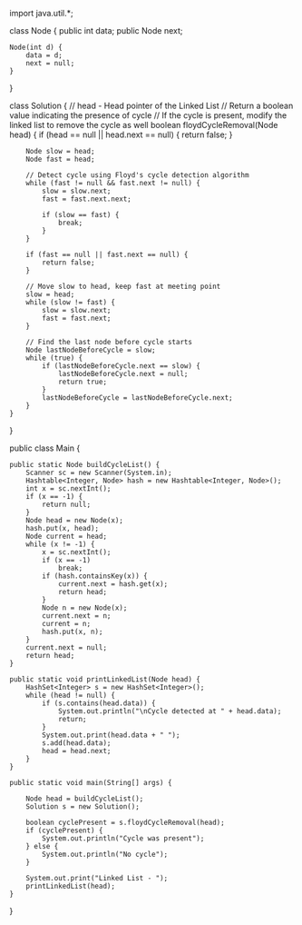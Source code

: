 import java.util.*;

class Node {
    public int data;
    public Node next;

    Node(int d) {
        data = d;
        next = null;
    }
}

class Solution {
    // head - Head pointer of the Linked List
    // Return a boolean value indicating the presence of cycle
    // If the cycle is present, modify the linked list to remove the cycle as well
    boolean floydCycleRemoval(Node head) {
        if (head == null || head.next == null) {
            return false;
        }

        Node slow = head;
        Node fast = head;

        // Detect cycle using Floyd's cycle detection algorithm
        while (fast != null && fast.next != null) {
            slow = slow.next;
            fast = fast.next.next;

            if (slow == fast) {
                break;
            }
        }

        if (fast == null || fast.next == null) {
            return false;
        }

        // Move slow to head, keep fast at meeting point
        slow = head;
        while (slow != fast) {
            slow = slow.next;
            fast = fast.next;
        }

        // Find the last node before cycle starts
        Node lastNodeBeforeCycle = slow;
        while (true) {
            if (lastNodeBeforeCycle.next == slow) {
                lastNodeBeforeCycle.next = null;
                return true;
            }
            lastNodeBeforeCycle = lastNodeBeforeCycle.next;
        }
    }
}

public class Main {

    public static Node buildCycleList() {
        Scanner sc = new Scanner(System.in);
        Hashtable<Integer, Node> hash = new Hashtable<Integer, Node>();
        int x = sc.nextInt();
        if (x == -1) {
            return null;
        }
        Node head = new Node(x);
        hash.put(x, head);
        Node current = head;
        while (x != -1) {
            x = sc.nextInt();
            if (x == -1)
                break;
            if (hash.containsKey(x)) {
                current.next = hash.get(x);
                return head;
            }
            Node n = new Node(x);
            current.next = n;
            current = n;
            hash.put(x, n);
        }
        current.next = null;
        return head;
    }

    public static void printLinkedList(Node head) {
        HashSet<Integer> s = new HashSet<Integer>();
        while (head != null) {
            if (s.contains(head.data)) {
                System.out.println("\nCycle detected at " + head.data);
                return;
            }
            System.out.print(head.data + " ");
            s.add(head.data);
            head = head.next;
        }
    }

    public static void main(String[] args) {

        Node head = buildCycleList();
        Solution s = new Solution();

        boolean cyclePresent = s.floydCycleRemoval(head);
        if (cyclePresent) {
            System.out.println("Cycle was present");
        } else {
            System.out.println("No cycle");
        }

        System.out.print("Linked List - ");
        printLinkedList(head);
    }
}
